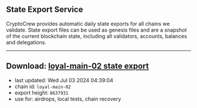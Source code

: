 ## State Export Service
CryptoCrew provides automatic daily state exports for all chains we validate. State export files can be used as genesis files and are a snapshot of the current blockchain state, including all validators, accounts, balances and delegations.

---
**Download: [loyal-main-02 state export](https://dl-eu2.ccvalidators.com/SERVICE/loyal/loyal-main-02_export_8637931.json)**
---

- last updated: Wed Jul 03 2024 04:39:04
- chain id: `loyal-main-02`
- export height: `8637931`
- use for: airdrops, local tests, chain recovery
